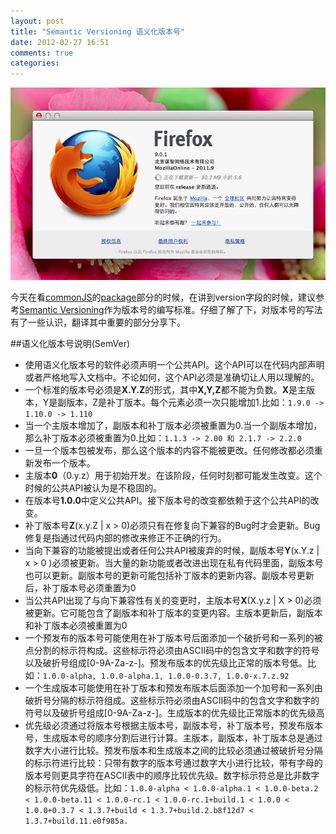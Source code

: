 ```yaml
---
layout: post
title: "Semantic Versioning 语义化版本号"
date: 2012-02-27 16:51
comments: true
categories: 
---
```

![firefox版本号](/images/posts/semanticVersion.png)

今天在看[commonJS](http://www.commonjs.org/)的[package](http://wiki.commonjs.org/wiki/Packages/1.0)部分的时候，在讲到version字段的时候，建议参考[Semantic Versioning](http://semver.org/)作为版本号的编写标准。仔细了解了下，对版本号的写法有了一些认识，翻译其中重要的部分分享下。

<!--more-->

##语义化版本号说明(SemVer)

* 使用语义化版本号的软件必须声明一个公共API。这个API可以在代码内部声明或者严格地写入文档中。不论如何，这个API必须是准确切让人用以理解的。
* 一个标准的版本号必须是**X.Y.Z**的形式，其中**X,Y,Z**都不能为负数。**X**是主版本，Y是副版本，Z是补丁版本。每个元素必须一次只能增加1.比如：`1.9.0 -> 1.10.0 -> 1.110`
* 当一个主版本增加了，副版本和补丁版本必须被重置为0.当一个副版本增加，那么补丁版本必须被重置为0.比如：`1.1.3 -> 2.00 和 2.1.7 -> 2.2.0`
* 一旦一个版本包被发布，那么这个版本的内容不能被更改。任何修改都必须重新发布一个版本。
* 主版本**0**（0.y.z）用于初始开发。在该阶段，任何时刻都可能发生改变。这个时候的公共API被认为是不稳固的。
* 在版本号**1.0.0**中定义公共API。接下版本号的改变都依赖于这个公共API的改变。
* 补丁版本号**Z**(x.y.Z | x > 0)必须只有在修复向下兼容的Bug时才会更新。Bug修复是指通过代码内部的修改来修正不正确的行为。
* 当向下兼容的功能被提出或者任何公共API被废弃的时候，副版本号**Y**(x.Y.z | x > 0 )必须被更新。当大量的新功能或者改进出现在私有代码里面，副版本号也可以更新。副版本号的更新可能包括补丁版本的更新内容。副版本号更新后，补丁版本号必须重置为0
* 当公共API出现了与向下兼容性有关的变更时，主版本号**X**(X.y.z | X > 0)必须被更新。它可能包含了副版本和补丁版本的变更内容。主版本更新后，副版本和补丁版本必须被重置为0
* 一个预发布的版本号可能使用在补丁版本号后面添加一个破折号和一系列的被点分割的标示符构成。这些标示符必须由ASCII码中的包含文字和数字的符号以及破折号组成[0-9A-Za-z-]。预发布版本的优先级比正常的版本号低。比如：`1.0.0-alpha, 1.0.0-alpha.1, 1.0.0-0.3.7, 1.0.0-x.7.z.92`
* 一个生成版本可能使用在补丁版本和预发布版本后面添加一个加号和一系列由破折号分隔的标示符组成。这些标示符必须由ASCII码中的包含文字和数字的符号以及破折号组成[0-9A-Za-z-]。生成版本的优先级比正常版本的优先级高
* 优先级必须通过将版本号根据主版本号，副版本号，补丁版本号，预发布版本号，生成版本号的顺序分割后进行计算。主版本，副版本，补丁版本总是通过数字大小进行比较。预发布版本和生成版本之间的比较必须通过被破折号分隔的标示符进行比较：只带有数字的版本号通过数字大小进行比较，带有字母的版本号则更具字符在ASCII表中的顺序比较优先级。数字标示符总是比非数字的标示符优先级低。比如：`1.0.0-alpha < 1.0.0-alpha.1 < 1.0.0-beta.2 < 1.0.0-beta.11 < 1.0.0-rc.1 < 1.0.0-rc.1+build.1 < 1.0.0 < 1.0.0+0.3.7 < 1.3.7+build < 1.3.7+build.2.b8f12d7 < 1.3.7+build.11.e0f985a.
`
